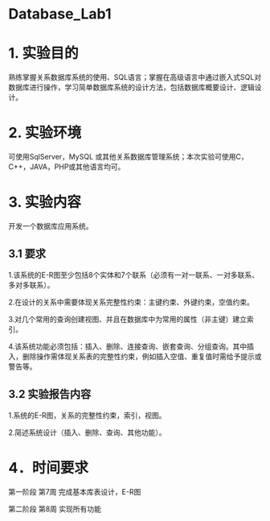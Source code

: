 # Database_Lab1
# 1. 实验目的
熟练掌握关系数据库系统的使用、SQL语言；掌握在高级语言中通过嵌入式SQL对数据库进行操作，学习简单数据库系统的设计方法，包括数据库概要设计、逻辑设计。
# 2. 实验环境
可使用SqlServer，MySQL 或其他关系数据库管理系统；本次实验可使用C，C++，JAVA，PHP或其他语言均可。
# 3. 实验内容
开发一个数据库应用系统。
## 3.1 要求
1.该系统的E-R图至少包括8个实体和7个联系（必须有一对一联系、一对多联系、多对多联系）。

2.在设计的关系中需要体现关系完整性约束：主键约束、外键约束，空值约束。

3.对几个常用的查询创建视图、并且在数据库中为常用的属性（非主键）建立索引。

4.该系统功能必须包括：插入、删除、连接查询、嵌套查询、分组查询。其中插入，删除操作需体现关系表的完整性约束，例如插入空值、重复值时需给予提示或警告等。
## 3.2 实验报告内容
1.系统的E-R图，关系的完整性约束，索引，视图。

2.简述系统设计（插入、删除、查询、其他功能）。
# 4．时间要求
第一阶段 第7周   完成基本库表设计，E-R图

第二阶段 第8周   实现所有功能
